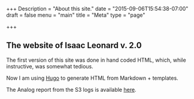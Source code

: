 +++
Description = "About this site."
date = "2015-09-06T15:54:38-07:00"
draft = false
menu = "main"
title = "Meta"
type = "page"

+++


## The website of Isaac Leonard v. 2.0

The first version of this site was done in hand coded HTML, which, while instructive, was somewhat tedious.

Now I am using [Hugo](http://gohugo.io/) to generate HTML from Markdown + templates.

The Analog report from the S3 logs is available [here](/meta/analog.html).
